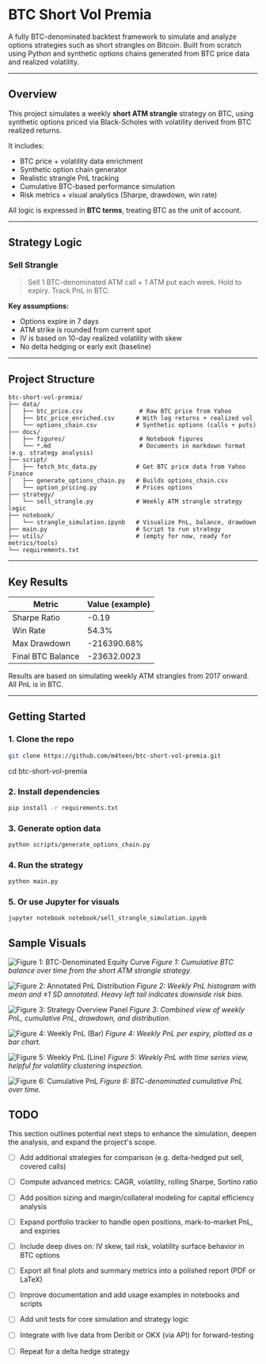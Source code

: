 # BTC Short Vol Premia

A fully BTC-denominated backtest framework to simulate and analyze
options strategies such as short strangles on Bitcoin. Built from
scratch using Python and synthetic options chains generated from BTC
price data and realized volatility.

---

## Overview

This project simulates a weekly **short ATM strangle** strategy on
BTC, using synthetic options priced via Black-Scholes with volatility
derived from BTC realized returns.

It includes:
- BTC price + volatility data enrichment
- Synthetic option chain generator
- Realistic strangle PnL tracking
- Cumulative BTC-based performance simulation
- Risk metrics + visual analytics (Sharpe, drawdown, win rate)

All logic is expressed in **BTC terms**, treating BTC as the unit of account.

---

## Strategy Logic

### Sell Strangle

> Sell 1 BTC-denominated ATM call + 1 ATM put each week. Hold to
> expiry. Track PnL in BTC.

**Key assumptions:**
- Options expire in 7 days
- ATM strike is rounded from current spot
- IV is based on 10-day realized volatility with skew
- No delta hedging or early exit (baseline)
---

## Project Structure
```
btc-short-vol-premia/
├── data/
│   ├── btc_price.csv                # Raw BTC price from Yahoo
│   ├── btc_price_enriched.csv      # With log returns + realized vol
│   └── options_chain.csv           # Synthetic options (calls + puts)
├── docs/
│   ├── figures/                     # Notebook figures
│   └── *.md                         # Documents in markdown format (e.g. strategy analysis)
├── script/
│   ├── fetch_btc_data.py           # Get BTC price data from Yahoo Finance
│   ├── generate_options_chain.py   # Builds options_chain.csv
│   └── option_pricing.py           # Prices options
├── strategy/
│   └── sell_strangle.py            # Weekly ATM strangle strategy logic
├── notebook/
│   └── strangle_simulation.ipynb   # Visualize PnL, balance, drawdown
├── main.py                         # Script to run strategy
├── utils/                          # (empty for now, ready for metrics/tools)
└── requirements.txt
```
---

## Key Results

| Metric             | Value (example)   |
|--------------------|-------------------|
| Sharpe Ratio       | -0.19             |
| Win Rate           |  54.3%            |
| Max Drawdown       | -216390.68%       |
| Final BTC Balance  | -23632.0023       |


Results are based on simulating weekly ATM strangles from 2017 onward. All PnL is in BTC.

---

## Getting Started

### 1. Clone the repo
```bash
git clone https://github.com/m4teen/btc-short-vol-premia.git
```
cd btc-short-vol-premia

### 2. Install dependencies
```bash
pip install -r requirements.txt
```
### 3. Generate option data
```bash
python scripts/generate_options_chain.py
```
### 4. Run the strategy
```bash 
python main.py
```
### 5. Or use Jupyter for visuals
```bash 
jupyter notebook notebook/sell_strangle_simulation.ipynb
```

## Sample Visuals
![Figure 1: BTC-Denominated Equity Curve](docs/figures/sell_strangle_btc_equity_curve.png)
*Figure 1: Cumulative BTC balance over time from the short ATM strangle strategy.*

![Figure 2: Annotated PnL Distribution](docs/figures/sell_strangle_pnl_distribution_annotated.png)
*Figure 2: Weekly PnL histogram with mean and ±1 SD annotated. Heavy left tail indicates downside risk bias.*

![Figure 3: Strategy Overview Panel](docs/figures/sell_strangle_4_chart_panel.png)
*Figure 3: Combined view of weekly PnL, cumulative PnL, drawdown, and distribution.*

![Figure 4: Weekly PnL (Bar)](docs/figures/sell_strangle_weekly_pnl.png)
*Figure 4: Weekly PnL per expiry, plotted as a bar chart.*

![Figure 5: Weekly PnL (Line)](docs/figures/sell_strangle_weekly_pnl_line.png)
*Figure 5: Weekly PnL with time series view, helpful for volatility clustering inspection.*

![Figure 6: Cumulative PnL](docs/figures/sell_strangle_cumulative_pnl.png)
*Figure 6: BTC-denominated cumulative PnL over time.*

## TODO

This section outlines potential next steps to enhance the simulation, deepen the analysis, and expand the project's scope.

- [ ] Add additional strategies for comparison (e.g. delta-hedged put sell, covered calls)
- [ ] Compute advanced metrics: CAGR, volatility, rolling Sharpe, Sortino ratio
- [ ] Add position sizing and margin/collateral modeling for capital efficiency analysis
- [ ] Expand portfolio tracker to handle open positions, mark-to-market PnL, and expiries
- [ ] Include deep dives on: IV skew, tail risk, volatility surface behavior in BTC options
- [ ] Export all final plots and summary metrics into a polished report (PDF or LaTeX)
- [ ] Improve documentation and add usage examples in notebooks and scripts
- [ ] Add unit tests for core simulation and strategy logic
- [ ] Integrate with live data from Deribit or OKX (via API) for forward-testing
- [ ] Repeat for a delta hedge strategy

